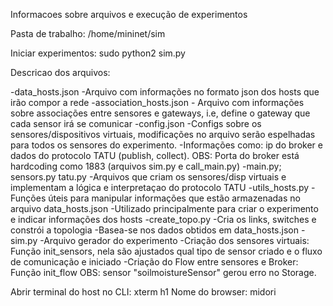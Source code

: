 Informacoes sobre arquivos e execução de experimentos

Pasta de trabalho:
/home/mininet/sim

Iniciar experimentos:
sudo python2 sim.py

Descricao dos arquivos:

-data_hosts.json
	-Arquivo com informações no formato json dos hosts que irão compor a rede
-association_hosts.json
	- Arquivo com informações sobre associações entre sensores e gateways, i.e, define o gateway que cada sensor irá se comunicar
-config.json
	-Configs sobre os sensores/dispositivos virtuais, modificações no arquivo serão espelhadas
	para todos os sensores do experimento.
	-Informações como: ip do broker e dados do protocolo TATU (publish, collect).
	OBS: Porta do broker está hardcoding como 1883 (arquivos sim.py e call_main.py)
-main.py; sensors.py tatu.py
	-Arquivos que criam os sensores/disp virtuais e implementam a lógica e interpretaçao do 
	protocolo TATU
-utils_hosts.py
	-Funções úteis para manipular informações que estão armazenadas no arquivo data_hosts.json
	-Utilizado principalmente para criar o experimento e indicar informações dos hosts
-create_topo.py
	-Cria os links, switches e constrói a topologia
	-Basea-se nos dados obtidos em data_hosts.json
-sim.py
	-Arquivo gerador do experimento
	-Criação dos sensores virtuais: Função init_sensors, nela são ajustados qual tipo de sensor criado e o fluxo de comunicação e iniciado
	-Criação do Flow entre sensores e Broker: Função init_flow
	OBS: sensor "soilmoistureSensor" gerou erro no Storage.


Abrir terminal do host no CLI: xterm h1
Nome do browser: midori​
